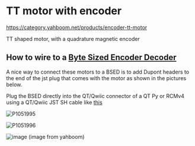 # TT motor with encoder

https://category.yahboom.net/products/encoder-tt-motor

TT shaped motor, with a quadrature magnetic encoder

## How to wire to a [Byte Sized Encoder Decoder](https://github.com/rcmgames/bsed)

A nice way to connect these motors to a BSED is to add Dupont headers to the end of the jst plug that comes with the motor as shown in the pictures below.

Plug the BSED directly into the QT/Qwiic connector of a QT Py or RCMv4 using a QT/Qwiic JST SH cable like [this](https://www.adafruit.com/product/4399)

![P1051995](https://github.com/RCMgames/useful-code/assets/59814881/5ad5237b-c2c6-4510-9355-730007e9928e)

![P1051996](https://github.com/RCMgames/useful-code/assets/59814881/6726ee0b-1a64-474e-988f-2ad953d920e2)

![image](https://github.com/RCMgames/useful-code/assets/59814881/9df4a5a2-2592-49a7-84e7-88554ad6a871) (image from yahboom)
